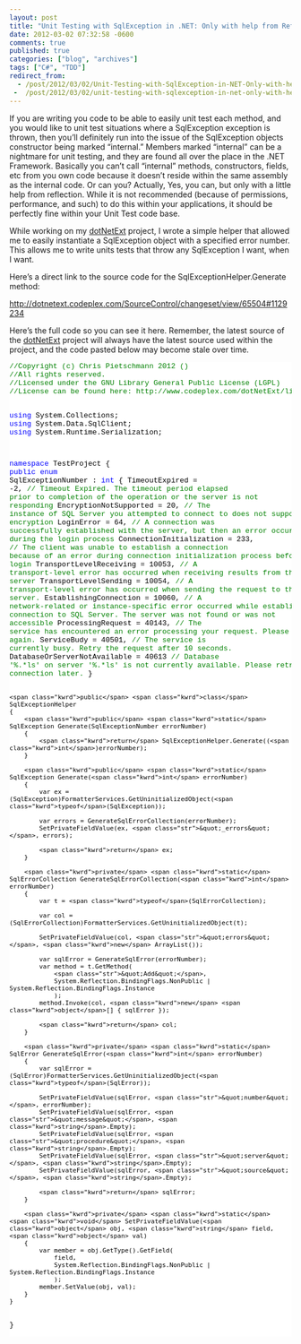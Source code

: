 ```yaml
---
layout: post
title: "Unit Testing with SqlException in .NET: Only with help from Reflection"
date: 2012-03-02 07:32:58 -0600
comments: true
published: true
categories: ["blog", "archives"]
tags: ["C#", "TDD"]
redirect_from: 
  - /post/2012/03/02/Unit-Testing-with-SqlException-in-NET-Only-with-help-from-Reflection
 -  /post/2012/03/02/unit-testing-with-sqlexception-in-net-only-with-help-from-reflection
---
```

<!-- more -->
<p>If you are writing you code to be able to easily unit test each method, and you would like to unit test situations where a SqlException exception is thrown, then you’ll definitely run into the issue of the SqlException objects constructor being marked “internal.” Members marked “internal” can be a nightmare for unit testing, and they are found all over the place in the .NET Framework. Basically you can’t call “internal” methods, constructors, fields, etc from you own code because it doesn’t reside within the same assembly as the internal code. Or can you? Actually, Yes, you can, but only with a little help from reflection. While it is not recommended (because of permissions, performance, and such) to do this within your applications, it should be perfectly fine within your Unit Test code base.</p>  <p>While working on my <a href="http://dotnetext.codeplex.com/">dotNetExt</a> project, I wrote a simple helper that allowed me to easily instantiate a SqlException object with a specified error number. This allows me to write units tests that throw any SqlException I want, when I want.</p>  <p>Here’s a direct link to the source code for the SqlExceptionHelper.Generate method:</p>  <p><a title="http://dotnetext.codeplex.com/SourceControl/changeset/view/65504#1129234" href="http://dotnetext.codeplex.com/SourceControl/changeset/view/65504#1129234">http://dotnetext.codeplex.com/SourceControl/changeset/view/65504#1129234</a></p>  <p>Here’s the full code so you can see it here. Remember, the latest source of the <a href="http://dotnetext.codeplex.com">dotNetExt</a> project will always have the latest source used within the project, and the code pasted below may become stale over time.</p>  <pre class="csharpcode"><span class="rem">//Copyright (c) Chris Pietschmann 2012 ()</span>
<span class="rem">//All rights reserved.</span>
<span class="rem">//Licensed under the GNU Library General Public License (LGPL)</span>
<span class="rem">//License can be found here: http://www.codeplex.com/dotNetExt/license</span>

<span class="kwrd">using</span> System.Collections;
<span class="kwrd">using</span> System.Data.SqlClient;
<span class="kwrd">using</span> System.Runtime.Serialization;

<span class="kwrd">namespace</span> TestProject
{
    <span class="kwrd">public</span> <span class="kwrd">enum</span> SqlExceptionNumber : <span class="kwrd">int</span>
    {
        TimeoutExpired = -2,                    <span class="rem">// Timeout Expired. The timeout period elapsed prior to completion of the operation or the server is not responding</span>
        EncryptionNotSupported = 20,            <span class="rem">// The instance of SQL Server you attempted to connect to does not support encryption</span>
        LoginError = 64,                        <span class="rem">// A connection was successfully established with the server, but then an error occurred during the login process</span>
        ConnectionInitialization = 233,         <span class="rem">// The client was unable to establish a connection because of an error during connection initialization process before login</span>
        TransportLevelReceiving = 10053,        <span class="rem">// A transport-level error has occurred when receiving results from the server</span>
        TransportLevelSending = 10054,          <span class="rem">// A transport-level error has occurred when sending the request to the server.</span>
        EstablishingConnection = 10060,         <span class="rem">// A network-related or instance-specific error occurred while establishing a connection to SQL Server. The server was not found or was not accessible</span>
        ProcessingRequest = 40143,              <span class="rem">// The service has encountered an error processing your request. Please try again.</span>
        ServiceBudy = 40501,                    <span class="rem">// The service is currently busy. Retry the request after 10 seconds.</span>
        DatabaseOrServerNotAvailable = 40613    <span class="rem">// Database '%.*ls' on server '%.*ls' is not currently available. Please retry the connection later.</span>
    }

    <span class="kwrd">public</span> <span class="kwrd">class</span> SqlExceptionHelper
    {
        <span class="kwrd">public</span> <span class="kwrd">static</span> SqlException Generate(SqlExceptionNumber errorNumber)
        {
            <span class="kwrd">return</span> SqlExceptionHelper.Generate((<span class="kwrd">int</span>)errorNumber);
        }

        <span class="kwrd">public</span> <span class="kwrd">static</span> SqlException Generate(<span class="kwrd">int</span> errorNumber)
        {
            var ex = (SqlException)FormatterServices.GetUninitializedObject(<span class="kwrd">typeof</span>(SqlException));

            var errors = GenerateSqlErrorCollection(errorNumber);
            SetPrivateFieldValue(ex, <span class="str">&quot;_errors&quot;</span>, errors);

            <span class="kwrd">return</span> ex;
        }

        <span class="kwrd">private</span> <span class="kwrd">static</span> SqlErrorCollection GenerateSqlErrorCollection(<span class="kwrd">int</span> errorNumber)
        {
            var t = <span class="kwrd">typeof</span>(SqlErrorCollection);

            var col = (SqlErrorCollection)FormatterServices.GetUninitializedObject(t);
            
            SetPrivateFieldValue(col, <span class="str">&quot;errors&quot;</span>, <span class="kwrd">new</span> ArrayList());

            var sqlError = GenerateSqlError(errorNumber);
            var method = t.GetMethod(
                <span class="str">&quot;Add&quot;</span>,
                System.Reflection.BindingFlags.NonPublic | System.Reflection.BindingFlags.Instance
                );        
            method.Invoke(col, <span class="kwrd">new</span> <span class="kwrd">object</span>[] { sqlError });

            <span class="kwrd">return</span> col;
        }

        <span class="kwrd">private</span> <span class="kwrd">static</span> SqlError GenerateSqlError(<span class="kwrd">int</span> errorNumber)
        {
            var sqlError = (SqlError)FormatterServices.GetUninitializedObject(<span class="kwrd">typeof</span>(SqlError));

            SetPrivateFieldValue(sqlError, <span class="str">&quot;number&quot;</span>, errorNumber);
            SetPrivateFieldValue(sqlError, <span class="str">&quot;message&quot;</span>, <span class="kwrd">string</span>.Empty);
            SetPrivateFieldValue(sqlError, <span class="str">&quot;procedure&quot;</span>, <span class="kwrd">string</span>.Empty);
            SetPrivateFieldValue(sqlError, <span class="str">&quot;server&quot;</span>, <span class="kwrd">string</span>.Empty);
            SetPrivateFieldValue(sqlError, <span class="str">&quot;source&quot;</span>, <span class="kwrd">string</span>.Empty);

            <span class="kwrd">return</span> sqlError;
        }

        <span class="kwrd">private</span> <span class="kwrd">static</span> <span class="kwrd">void</span> SetPrivateFieldValue(<span class="kwrd">object</span> obj, <span class="kwrd">string</span> field, <span class="kwrd">object</span> val)
        {
            var member = obj.GetType().GetField(
                field,
                System.Reflection.BindingFlags.NonPublic | System.Reflection.BindingFlags.Instance
                );
            member.SetValue(obj, val);
        }
    }
}</pre>
<style type="text/css">
.csharpcode, .csharpcode pre
{
	font-size: small;
	color: black;
	font-family: consolas, "Courier New", courier, monospace;
	background-color: #ffffff;
	/*white-space: pre;*/
}
.csharpcode pre { margin: 0em; }
.csharpcode .rem { color: #008000; }
.csharpcode .kwrd { color: #0000ff; }
.csharpcode .str { color: #006080; }
.csharpcode .op { color: #0000c0; }
.csharpcode .preproc { color: #cc6633; }
.csharpcode .asp { background-color: #ffff00; }
.csharpcode .html { color: #800000; }
.csharpcode .attr { color: #ff0000; }
.csharpcode .alt 
{
	background-color: #f4f4f4;
	width: 100%;
	margin: 0em;
}
.csharpcode .lnum { color: #606060; }</style>
